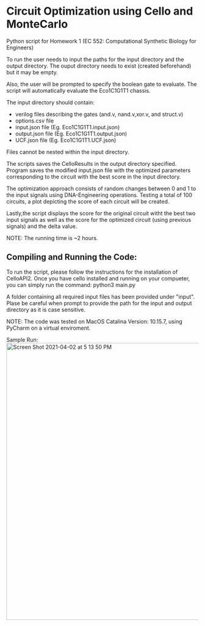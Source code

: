 # Circuit Optimization using Cello and MonteCarlo 
Python script for Homework 1 (EC 552: Computational Synthetic Biology for Engineers)

To run the user needs to input the paths for the input directory and the output directory.
The ouput directory needs to exist (created beforehand) but it may be empty.

Also, the user will be prompted to specify the boolean gate to evaluate. 
The script will automatically evaluate the Eco1C1G1T1 chassis.

The input directory should contain:

  - verilog files describing the gates (and.v, nand.v,xor.v, and struct.v)
  - options.csv file
  - input.json file (Eg. Eco1C1G1T1.input.json)
  - output.json file (Eg. Eco1C1G1T1.output.json)
  - UCF.json file  (Eg. Eco1C1G1T1.UCF.json)

Files cannot be nested within the input directory.
  
The scripts saves the CelloResults in the output directory specified.
Program saves the modified input.json file with the optimized parameters corresponding to the circuit with the best score in the input directory.

The optimization approach consists of random changes between 0 and 1 to the input signals using DNA-Engineering operations. Testing a total of 100 circuits, a plot depicting the score of each circuit will be created.

Lastly,the script displays the score for the original circuit witht the best two input signals as well as the score for the optimized circuit (using previous signals) and the delta value.

NOTE: The running time is ~2 hours.

## Compiling and Running the Code:

To run the script, please follow the instructions for the installation of CelloAPI2.
Once you have cello installed and running on your compueter, you can simply run the command:
  python3 main.py
  
A folder containing all required input files has been provided under "input".
Plase be careful when prompt to provide the path for the input and output directory as it is case sensitive.

NOTE: The code was tested on MacOS Catalina Version: 10.15.7, using PyCharm on a virtual enviroment. 

Sample Run:
<img width="727" alt="Screen Shot 2021-04-02 at 5 13 50 PM" src="https://user-images.githubusercontent.com/57968955/113454735-e3427580-93d6-11eb-8521-f33dfcfd1f56.png">

